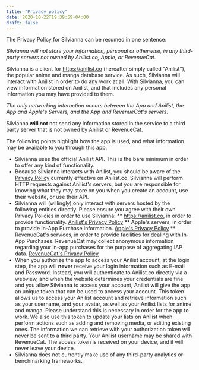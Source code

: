 ```yaml
---
title: "Privacy_policy"
date: 2020-10-22T19:39:59-04:00
draft: false
---
```


The Privacy Policy for Silvianna can be resumed in one sentence:

*Silvianna will not store your information, personal or otherwise, in any third-party servers not owned by Anilist.co, Apple, or RevenueCat.*

Silvianna is a client for https://anilist.co (hereafter simply called "Anilist"), the popular anime and manga database service. As such, Silvianna will interact with Anilist in order to do any work at all. With Silvianna, you can view information stored on Anilist, and that includes any personal information you may have provided to them.

*The only networking interaction occurs between the App and Anilist, the App and Apple's Servers, and the App and RevenueCat's servers.*

Silvianna **will not** not send any information stored in the service to a third party server that is not owned by Anilist or RevenueCat.

The following points highlight how the app is used, and what information may be available to you through this app.

* Silvianna uses the official Anilist API. This is the bare minimum in order to offer any kind of functionality.
* Because Silvianna interacts with Anilist, you should be aware of the [Privacy Policy](https://anilist.co/terms) currently effective on Anilist.co. Silvianna will perform HTTP requests against Anilist's servers, but you are responsible for knowing what they may store on you when you create an account, use their website, or use their API.
* Silvianna will (willingly) only interact with servers hosted by the following entities directly. Please ensure you agree with their own Privacy Policies in order to use Silvianna:
** https://anilist.co, in order to provide functionality. [Anilist's Privacy Policy](https://anilist.co/terms)
** Apple's servers, in order to provide In-App Purchase information. [Apple's Privacy Policy](https://www.apple.com/legal/privacy/)
** RevenueCat's services, in order to provide facilities for dealing with In-App Purchases. RevenueCat may collect anonymous information regarding your in-app purchases for the purpose of aggregating IAP data. [RevenueCat's Privacy Policy](https://www.revenuecat.com/privacy)
* When you authorize the app to access your Anilist account, at the login step, the app will **never** receive your login information such as E-mail and Password. Instead, you will authenticate to Anilist.co directly via a webview, and when the website determines your credentials are fine and you allow Silvianna to access your account, Anilist will give the app an unique token that can be used to access your account. This token allows us to access your Anilist account and retrieve information such as your username, and your avatar, as well as your Anilist lists for anime and manga. Please understand this is necessary in order for the app to work. We also use this token to update your lists on Anilist when perform actions such as adding and removing media, or editing existing ones. The information we can retrieve with your authorization token will never be sent to a third party. Your Anilist username may be shared with RevenueCat. The access token is received on your device, and it will never leave your device.
* Silvianna does not currently make use of any third-party analytics or benchmarking frameworks.

